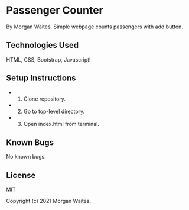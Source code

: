 # Passenger Counter
By Morgan Waites.
Simple webpage counts passengers with add button.

## Technologies Used
HTML, CSS, Bootstrap, Javascript!

## Setup Instructions
* 1. Clone repository.
* 2. Go to top-level directory.
* 3. Open index.html from terminal.

## Known Bugs
No known bugs.

## License
[MIT](https://opensource.org/licenses/MIT)

Copyright (c) 2021 Morgan Waites.


